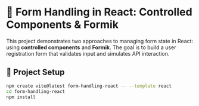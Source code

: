 # 📝 Form Handling in React: Controlled Components & Formik

This project demonstrates two approaches to managing form state in React: using **controlled components** and **Formik**. The goal is to build a user registration form that validates input and simulates API interaction.

## 🚀 Project Setup

```bash
npm create vite@latest form-handling-react -- --template react
cd form-handling-react
npm install
